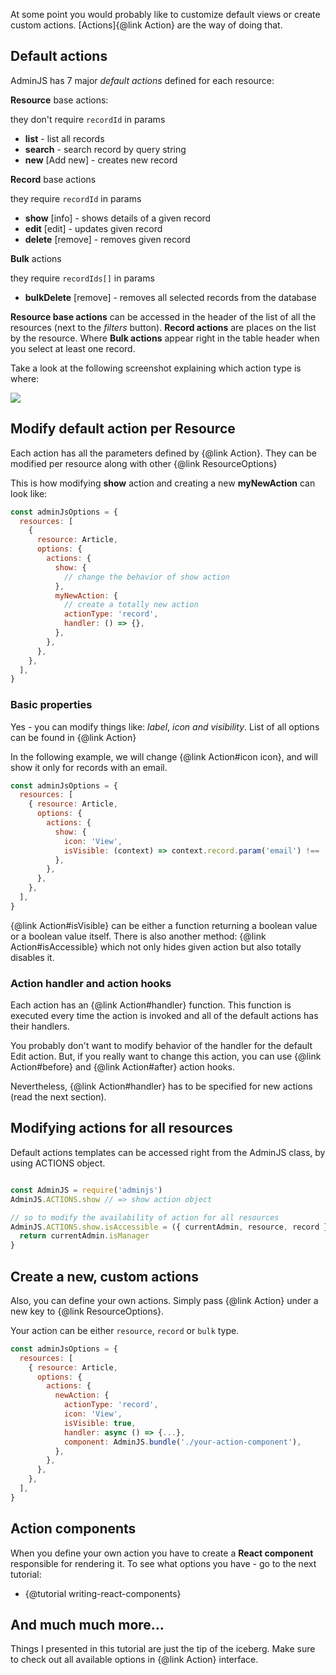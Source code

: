 At some point you would probably like to customize default views or create custom actions. [Actions]{@link Action} are the way of doing that.

## Default actions

AdminJS has 7 major _default actions_ defined for each resource:

__Resource__ base actions:

they don't require `recordId` in params

* **list** - list all records
* **search** - search record by query string
* **new** [Add new] - creates new record

__Record__ base actions

they require `recordId` in params

* **show** [info] - shows details of a given record
* **edit** [edit] - updates given record
* **delete** [remove] - removes given record

__Bulk__ actions

they require `recordIds[]` in params

* **bulkDelete** [remove] - removes all selected records from the database

__Resource base actions__ can be accessed in the header of the list of all the resources (next to the _filters_ button). __Record actions__ are places on the list by the resource. Where __Bulk actions__ appear right in the table header when you select at least one record.

Take a look at the following screenshot explaining which action type is where:

<img src="./images/actions.png">

## Modify default action per Resource

Each action has all the parameters defined by {@link Action}. They can be modified per resource along with other {@link ResourceOptions}

This is how modifying __show__ action and creating a new __myNewAction__ can
look like:

```javascript
const adminJsOptions = {
  resources: [
    { 
      resource: Article,
      options: {
        actions: {
          show: {
            // change the behavior of show action
          },
          myNewAction: {
            // create a totally new action
            actionType: 'record',
            handler: () => {},
          },
        },
      },
    },
  ],
}
```

### Basic properties

Yes - you can modify things like: _label_, _icon_ _and visibility_. List of all options can be found in {@link Action}

In the following example, we will change {@link Action#icon icon}, and will show it only for records with an email.

```javascript
const adminJsOptions = {
  resources: [
    { resource: Article,
      options: {
        actions: {
          show: {
            icon: 'View',
            isVisible: (context) => context.record.param('email') !== '',
          },
        },
      },
    },
  ],
}
```

{@link Action#isVisible} can be either a function returning a boolean value or a boolean value itself. There is also another method: {@link Action#isAccessible} which not only hides given action but also totally
disables it.

### Action handler and action hooks

Each action has an {@link Action#handler} function. This function is executed every time the action is invoked and all of the default actions has their handlers.

You probably don't want to modify behavior of the handler for the default Edit action. But, if you really want to change this action, you can use {@link Action#before} and {@link Action#after} action hooks.

Nevertheless, {@link Action#handler} has to be specified for new actions (read the next section).

## Modifying actions for all resources

Default actions templates can be accessed right from the AdminJS class, by using ACTIONS object.

```javascript

const AdminJS = require('adminjs')
AdminJS.ACTIONS.show // => show action object

// so to modify the availability of action for all resources
AdminJS.ACTIONS.show.isAccessible = ({ currentAdmin, resource, record }) => {
  return currentAdmin.isManager
}
```

## Create a new, custom actions

Also, you can define your own actions. Simply pass {@link Action} under a new key to {@link ResourceOptions}.

Your action can be either `resource`, `record` or `bulk` type.

```javascript
const adminJsOptions = {
  resources: [
    { resource: Article,
      options: {
        actions: {
          newAction: {
            actionType: 'record',
            icon: 'View',
            isVisible: true,
            handler: async () => {...},
            component: AdminJS.bundle('./your-action-component'),
          },
        },
      },
    },
  ],
}
```

## Action components

When you define your own action you have to create a **React component** 
responsible for rendering it. To see what options you have - go to the next tutorial:

- {@tutorial writing-react-components}

## And much much more...

Things I presented in this tutorial are just the tip of the iceberg. Make sure to check out all available options in {@link Action} interface.
